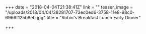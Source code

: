 +++
date = "2018-04-04T21:38:41Z"
link = ""
teaser_image = "/uploads/2018/04/04/38281707-73ec0ed6-3758-11e8-98c0-6966f125b8eb.jpg"
title = "Robin's Breakfast Lunch Early Dinner"

+++
